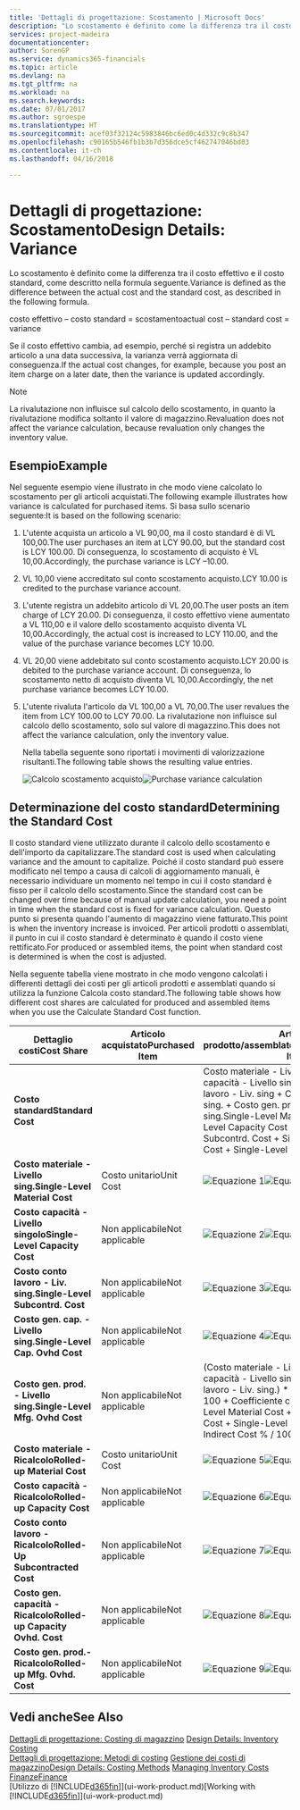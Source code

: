 ```yaml
---
title: 'Dettagli di progettazione: Scostamento | Microsoft Docs'
description: "Lo scostamento è definito come la differenza tra il costo effettivo e il costo standard, come descritto nella formula seguente."
services: project-madeira
documentationcenter: 
author: SorenGP
ms.service: dynamics365-financials
ms.topic: article
ms.devlang: na
ms.tgt_pltfrm: na
ms.workload: na
ms.search.keywords: 
ms.date: 07/01/2017
ms.author: sgroespe
ms.translationtype: HT
ms.sourcegitcommit: acef03f32124c5983846bc6ed0c4d332c9c8b347
ms.openlocfilehash: c90165b546fb1b3b7d356dce5cf462747046bd03
ms.contentlocale: it-ch
ms.lasthandoff: 04/16/2018

---
```

# <a name="design-details-variance"></a><span data-ttu-id="936b2-103">Dettagli di progettazione: Scostamento</span><span class="sxs-lookup"><span data-stu-id="936b2-103">Design Details: Variance</span></span>
<span data-ttu-id="936b2-104">Lo scostamento è definito come la differenza tra il costo effettivo e il costo standard, come descritto nella formula seguente.</span><span class="sxs-lookup"><span data-stu-id="936b2-104">Variance is defined as the difference between the actual cost and the standard cost, as described in the following formula.</span></span>  

 <span data-ttu-id="936b2-105">costo effettivo – costo standard = scostamento</span><span class="sxs-lookup"><span data-stu-id="936b2-105">actual cost – standard cost = variance</span></span>  

 <span data-ttu-id="936b2-106">Se il costo effettivo cambia, ad esempio, perché si registra un addebito articolo a una data successiva, la varianza verrà aggiornata di conseguenza.</span><span class="sxs-lookup"><span data-stu-id="936b2-106">If the actual cost changes, for example, because you post an item charge on a later date, then the variance is updated accordingly.</span></span>  

> [!NOTE]  
>  <span data-ttu-id="936b2-107">La rivalutazione non influisce sul calcolo dello scostamento, in quanto la rivalutazione modifica soltanto il valore di magazzino.</span><span class="sxs-lookup"><span data-stu-id="936b2-107">Revaluation does not affect the variance calculation, because revaluation only changes the inventory value.</span></span>  

## <a name="example"></a><span data-ttu-id="936b2-108">Esempio</span><span class="sxs-lookup"><span data-stu-id="936b2-108">Example</span></span>  
 <span data-ttu-id="936b2-109">Nel seguente esempio viene illustrato in che modo viene calcolato lo scostamento per gli articoli acquistati.</span><span class="sxs-lookup"><span data-stu-id="936b2-109">The following example illustrates how variance is calculated for purchased items.</span></span> <span data-ttu-id="936b2-110">Si basa sullo scenario seguente:</span><span class="sxs-lookup"><span data-stu-id="936b2-110">It is based on the following scenario:</span></span>  

1. <span data-ttu-id="936b2-111">L'utente acquista un articolo a VL 90,00, ma il costo standard è di VL 100,00.</span><span class="sxs-lookup"><span data-stu-id="936b2-111">The user purchases an item at LCY 90.00, but the standard cost is LCY 100.00.</span></span> <span data-ttu-id="936b2-112">Di conseguenza, lo scostamento di acquisto è VL 10,00.</span><span class="sxs-lookup"><span data-stu-id="936b2-112">Accordingly, the purchase variance is LCY –10.00.</span></span>  
2. <span data-ttu-id="936b2-113">VL 10,00 viene accreditato sul conto scostamento acquisto.</span><span class="sxs-lookup"><span data-stu-id="936b2-113">LCY 10.00 is credited to the purchase variance account.</span></span>  
3. <span data-ttu-id="936b2-114">L'utente registra un addebito articolo di VL 20,00.</span><span class="sxs-lookup"><span data-stu-id="936b2-114">The user posts an item charge of LCY 20.00.</span></span> <span data-ttu-id="936b2-115">Di conseguenza, il costo effettivo viene aumentato a VL 110,00 e il valore dello scostamento acquisto diventa VL 10,00.</span><span class="sxs-lookup"><span data-stu-id="936b2-115">Accordingly, the actual cost is increased to LCY 110.00, and the value of the purchase variance becomes LCY 10.00.</span></span>  
4. <span data-ttu-id="936b2-116">VL 20,00 viene addebitato sul conto scostamento acquisto.</span><span class="sxs-lookup"><span data-stu-id="936b2-116">LCY 20.00 is debited to the purchase variance account.</span></span> <span data-ttu-id="936b2-117">Di conseguenza, lo scostamento netto di acquisto diventa VL 10,00.</span><span class="sxs-lookup"><span data-stu-id="936b2-117">Accordingly, the net purchase variance becomes LCY 10.00.</span></span>  
5. <span data-ttu-id="936b2-118">L'utente rivaluta l'articolo da VL 100,00 a VL 70,00.</span><span class="sxs-lookup"><span data-stu-id="936b2-118">The user revalues the item from LCY 100.00 to LCY 70.00.</span></span> <span data-ttu-id="936b2-119">La rivalutazione non influisce sul calcolo dello scostamento, solo sul valore di magazzino.</span><span class="sxs-lookup"><span data-stu-id="936b2-119">This does not affect the variance calculation, only the inventory value.</span></span>  

   <span data-ttu-id="936b2-120">Nella tabella seguente sono riportati i movimenti di valorizzazione risultanti.</span><span class="sxs-lookup"><span data-stu-id="936b2-120">The following table shows the resulting value entries.</span></span>  

   <span data-ttu-id="936b2-121">![Calcolo scostamento acquisto](media/design_details_inventory_costing_11_purchase_variance.png "design_details_inventory_costing_11_purchase_variance")</span><span class="sxs-lookup"><span data-stu-id="936b2-121">![Purchase variance calculation](media/design_details_inventory_costing_11_purchase_variance.png "design_details_inventory_costing_11_purchase_variance")</span></span>  

## <a name="determining-the-standard-cost"></a><span data-ttu-id="936b2-122">Determinazione del costo standard</span><span class="sxs-lookup"><span data-stu-id="936b2-122">Determining the Standard Cost</span></span>  
 <span data-ttu-id="936b2-123">Il costo standard viene utilizzato durante il calcolo dello scostamento e dell'importo da capitalizzare.</span><span class="sxs-lookup"><span data-stu-id="936b2-123">The standard cost is used when calculating variance and the amount to capitalize.</span></span> <span data-ttu-id="936b2-124">Poiché il costo standard può essere modificato nel tempo a causa di calcoli di aggiornamento manuali, è necessario individuare un momento nel tempo in cui il costo standard è fisso per il calcolo dello scostamento.</span><span class="sxs-lookup"><span data-stu-id="936b2-124">Since the standard cost can be changed over time because of manual update calculation, you need a point in time when the standard cost is fixed for variance calculation.</span></span> <span data-ttu-id="936b2-125">Questo punto si presenta quando l'aumento di magazzino viene fatturato.</span><span class="sxs-lookup"><span data-stu-id="936b2-125">This point is when the inventory increase is invoiced.</span></span> <span data-ttu-id="936b2-126">Per articoli prodotti o assemblati, il punto in cui il costo standard è determinato è quando il costo viene rettificato.</span><span class="sxs-lookup"><span data-stu-id="936b2-126">For produced or assembled items, the point when standard cost is determined is when the cost is adjusted.</span></span>  

 <span data-ttu-id="936b2-127">Nella seguente tabella viene mostrato in che modo vengono calcolati i differenti dettagli dei costi per gli articoli prodotti e assemblati quando si utilizza la funzione Calcola costo standard.</span><span class="sxs-lookup"><span data-stu-id="936b2-127">The following table shows how different cost shares are calculated for produced and assembled items when you use the Calculate Standard Cost function.</span></span>  

|<span data-ttu-id="936b2-128">Dettaglio costi</span><span class="sxs-lookup"><span data-stu-id="936b2-128">Cost Share</span></span>|<span data-ttu-id="936b2-129">Articolo acquistato</span><span class="sxs-lookup"><span data-stu-id="936b2-129">Purchased Item</span></span>|<span data-ttu-id="936b2-130">Articolo prodotto/assemblato</span><span class="sxs-lookup"><span data-stu-id="936b2-130">Produced/Assembled Item</span></span>|  
|----------------|--------------------|------------------------------|  
|<span data-ttu-id="936b2-131">**Costo standard**</span><span class="sxs-lookup"><span data-stu-id="936b2-131">**Standard Cost**</span></span>||<span data-ttu-id="936b2-132">Costo materiale - Livello sing. + Costo capacità - Livello singolo + Costo conto lavoro - Liv. sing + Costo gen. cap. - Livello sing. + Costo gen. prod. - Livello sing.</span><span class="sxs-lookup"><span data-stu-id="936b2-132">Single-Level Material Cost + Single-Level Capacity Cost + Single-Level Subcontrd. Cost + Single-Level Cap. Ovhd. Cost + Single-Level Mfg. Ovhd. Cost</span></span>|  
|<span data-ttu-id="936b2-133">**Costo materiale - Livello sing.**</span><span class="sxs-lookup"><span data-stu-id="936b2-133">**Single-Level Material Cost**</span></span>|<span data-ttu-id="936b2-134">Costo unitario</span><span class="sxs-lookup"><span data-stu-id="936b2-134">Unit Cost</span></span>|<span data-ttu-id="936b2-135">![Equazione 1](media/design_details_inventory_costing_11_equation_1.png "design_details_inventory_costing_11_equation_1")</span><span class="sxs-lookup"><span data-stu-id="936b2-135">![Equation 1](media/design_details_inventory_costing_11_equation_1.png "design_details_inventory_costing_11_equation_1")</span></span>|  
|<span data-ttu-id="936b2-136">**Costo capacità - Livello singolo**</span><span class="sxs-lookup"><span data-stu-id="936b2-136">**Single-Level Capacity Cost**</span></span>|<span data-ttu-id="936b2-137">Non applicabile</span><span class="sxs-lookup"><span data-stu-id="936b2-137">Not applicable</span></span>|<span data-ttu-id="936b2-138">![Equazione 2](media/design_details_inventory_costing_11_equation_2.png "design_details_inventory_costing_11_equation_2")</span><span class="sxs-lookup"><span data-stu-id="936b2-138">![Equation 2](media/design_details_inventory_costing_11_equation_2.png "design_details_inventory_costing_11_equation_2")</span></span>|  
|<span data-ttu-id="936b2-139">**Costo conto lavoro - Liv. sing.**</span><span class="sxs-lookup"><span data-stu-id="936b2-139">**Single-Level Subcontrd. Cost**</span></span>|<span data-ttu-id="936b2-140">Non applicabile</span><span class="sxs-lookup"><span data-stu-id="936b2-140">Not applicable</span></span>|<span data-ttu-id="936b2-141">![Equazione 3](media/design_details_inventory_costing_11_equation_3.png "design_details_inventory_costing_11_equation_3")</span><span class="sxs-lookup"><span data-stu-id="936b2-141">![Equation 3](media/design_details_inventory_costing_11_equation_3.png "design_details_inventory_costing_11_equation_3")</span></span>|  
|<span data-ttu-id="936b2-142">**Costo gen. cap. - Livello sing.**</span><span class="sxs-lookup"><span data-stu-id="936b2-142">**Single-Level Cap. Ovhd Cost**</span></span>|<span data-ttu-id="936b2-143">Non applicabile</span><span class="sxs-lookup"><span data-stu-id="936b2-143">Not applicable</span></span>|<span data-ttu-id="936b2-144">![Equazione 4](media/design_details_inventory_costing_11_equation_4.png "design_details_inventory_costing_11_equation_4")</span><span class="sxs-lookup"><span data-stu-id="936b2-144">![Equation 4](media/design_details_inventory_costing_11_equation_4.png "design_details_inventory_costing_11_equation_4")</span></span>|  
|<span data-ttu-id="936b2-145">**Costo gen. prod. - Livello sing.**</span><span class="sxs-lookup"><span data-stu-id="936b2-145">**Single-Level Mfg. Ovhd Cost**</span></span>|<span data-ttu-id="936b2-146">Non applicabile</span><span class="sxs-lookup"><span data-stu-id="936b2-146">Not applicable</span></span>|<span data-ttu-id="936b2-147">(Costo materiale - Livello sing. + Costo capacità - Livello singolo + Costo conto lavoro - Liv. sing.) \* Costo indiretto % / 100 + Coefficiente costi generali</span><span class="sxs-lookup"><span data-stu-id="936b2-147">(Single-Level Material Cost + Single-Level Capacity Cost + Single-Level Subcontrd. Cost) \* Indirect Cost % / 100 + Overhead Rate</span></span>|  
|<span data-ttu-id="936b2-148">**Costo materiale - Ricalcolo**</span><span class="sxs-lookup"><span data-stu-id="936b2-148">**Rolled-up Material Cost**</span></span>|<span data-ttu-id="936b2-149">Costo unitario</span><span class="sxs-lookup"><span data-stu-id="936b2-149">Unit Cost</span></span>|<span data-ttu-id="936b2-150">![Equazione 5](media/design_details_inventory_costing_11_equation_5.png "design_details_inventory_costing_11_equation_5")</span><span class="sxs-lookup"><span data-stu-id="936b2-150">![Equation 5](media/design_details_inventory_costing_11_equation_5.png "design_details_inventory_costing_11_equation_5")</span></span>|  
|<span data-ttu-id="936b2-151">**Costo capacità - Ricalcolo**</span><span class="sxs-lookup"><span data-stu-id="936b2-151">**Rolled-up Capacity Cost**</span></span>|<span data-ttu-id="936b2-152">Non applicabile</span><span class="sxs-lookup"><span data-stu-id="936b2-152">Not applicable</span></span>|<span data-ttu-id="936b2-153">![Equazione 6](media/design_details_inventory_costing_11_equation_6.png "design_details_inventory_costing_11_equation_6")</span><span class="sxs-lookup"><span data-stu-id="936b2-153">![Equation 6](media/design_details_inventory_costing_11_equation_6.png "design_details_inventory_costing_11_equation_6")</span></span>|  
|<span data-ttu-id="936b2-154">**Costo conto lavoro - Ricalcolo**</span><span class="sxs-lookup"><span data-stu-id="936b2-154">**Rolled-Up Subcontracted Cost**</span></span>|<span data-ttu-id="936b2-155">Non applicabile</span><span class="sxs-lookup"><span data-stu-id="936b2-155">Not applicable</span></span>|<span data-ttu-id="936b2-156">![Equazione 7](media/design_details_inventory_costing_11_equation_7.png "design_details_inventory_costing_11_equation_7")</span><span class="sxs-lookup"><span data-stu-id="936b2-156">![Equation 7](media/design_details_inventory_costing_11_equation_7.png "design_details_inventory_costing_11_equation_7")</span></span>|  
|<span data-ttu-id="936b2-157">**Costo gen. capacità - Ricalcolo**</span><span class="sxs-lookup"><span data-stu-id="936b2-157">**Rolled-up Capacity Ovhd. Cost**</span></span>|<span data-ttu-id="936b2-158">Non applicabile</span><span class="sxs-lookup"><span data-stu-id="936b2-158">Not applicable</span></span>|<span data-ttu-id="936b2-159">![Equazione 8](media/design_details_inventory_costing_11_equation_8.png "design_details_inventory_costing_11_equation_8")</span><span class="sxs-lookup"><span data-stu-id="936b2-159">![Equation 8](media/design_details_inventory_costing_11_equation_8.png "design_details_inventory_costing_11_equation_8")</span></span>|  
|<span data-ttu-id="936b2-160">**Costo gen. prod.- Ricalcolo**</span><span class="sxs-lookup"><span data-stu-id="936b2-160">**Rolled-up Mfg. Ovhd. Cost**</span></span>|<span data-ttu-id="936b2-161">Non applicabile</span><span class="sxs-lookup"><span data-stu-id="936b2-161">Not applicable</span></span>|<span data-ttu-id="936b2-162">![Equazione 9](media/design_details_inventory_costing_11_equation_9.png "design_details_inventory_costing_11_equation_9")</span><span class="sxs-lookup"><span data-stu-id="936b2-162">![Equation 9](media/design_details_inventory_costing_11_equation_9.png "design_details_inventory_costing_11_equation_9")</span></span>|  

## <a name="see-also"></a><span data-ttu-id="936b2-163">Vedi anche</span><span class="sxs-lookup"><span data-stu-id="936b2-163">See Also</span></span>  
 <span data-ttu-id="936b2-164">[Dettagli di progettazione: Costing di magazzino](design-details-inventory-costing.md) </span><span class="sxs-lookup"><span data-stu-id="936b2-164">[Design Details: Inventory Costing](design-details-inventory-costing.md) </span></span>  
 <span data-ttu-id="936b2-165">[Dettagli di progettazione: Metodi di costing](design-details-costing-methods.md) [Gestione dei costi di magazzino](finance-manage-inventory-costs.md)</span><span class="sxs-lookup"><span data-stu-id="936b2-165">[Design Details: Costing Methods](design-details-costing-methods.md) [Managing Inventory Costs](finance-manage-inventory-costs.md)</span></span>  
 [<span data-ttu-id="936b2-166">Finanze</span><span class="sxs-lookup"><span data-stu-id="936b2-166">Finance</span></span>](finance.md)  
 <span data-ttu-id="936b2-167">[Utilizzo di [!INCLUDE[d365fin](includes/d365fin_md.md)]](ui-work-product.md)</span><span class="sxs-lookup"><span data-stu-id="936b2-167">[Working with [!INCLUDE[d365fin](includes/d365fin_md.md)]](ui-work-product.md)</span></span>

